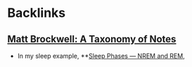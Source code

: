 
# Backlinks
## [Matt Brockwell: A Taxonomy of Notes](<Matt Brockwell: A Taxonomy of Notes.md>)
- In my sleep example, **[Sleep Phases — NREM and REM](<Sleep Phases — NREM and REM.md>),

